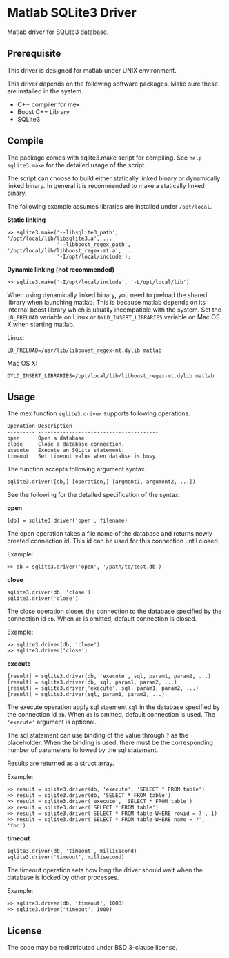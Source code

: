 Matlab SQLite3 Driver
=====================

Matlab driver for SQLite3 database.

Prerequisite
------------

This driver is designed for matlab under UNIX environment.

This driver depends on the following software packages. Make sure these are
installed in the system.

 * C++ compiler for mex
 * Boost C++ Library
 * SQLite3

Compile
-------

The package comes with sqlite3.make script for compiling. See
`help sqlite3.make` for the detailed usage of the script.

The script can choose to build either statically linked binary or dynamically
linked binary. In general it is recommended to make a statically linked binary.

The following example assumes libraries are installed under `/opt/local`.

__Static linking__

    >> sqlite3.make('--libsqlite3_path',     '/opt/local/lib/libsqlite3.a', ...
                    '--libboost_regex_path', '/opt/local/lib/libboost_regex-mt.a', ...
                    '-I/opt/local/include');

__Dynamic linking (not recommended)__

    >> sqlite3.make('-I/opt/local/include', '-L/opt/local/lib')

When using dynamically linked binary, you need to preload the shared library
when launching matlab. This is because matlab depends on its internal boost
library which is usually incompatible with the system. Set the `LD_PRELOAD`
variable on Linux or `DYLD_INSERT_LIBRARIES` variable on Mac OS X when starting
matlab.

Linux:

    LD_PRELOAD=/usr/lib/libboost_regex-mt.dylib matlab

Mac OS X:

    DYLD_INSERT_LIBRARIES=/opt/local/lib/libboost_regex-mt.dylib matlab

Usage
-----

The mex function `sqlite3.driver` supports following operations.

    Operation Description
    --------- ---------------------------------------
    open      Open a database.
    close     Close a database connection.
    execute   Execute an SQLite statement.
    timeout   Set timeout value when databse is busy.

The function accepts following argument syntax.

    sqlite3.driver([db,] [operation,] [argment1, argument2, ...])

See the following for the detailed specification of the syntax.

__open__

    [db] = sqlite3.driver('open', filename)

The open operation takes a file name of the database and returns newly created
connection id. This id can be used for this connection until closed.

Example:

    >> db = sqlite3.driver('open', '/path/to/test.db')


__close__

    sqlite3.driver(db, 'close')
    sqlite3.driver('close')

The close operation closes the connection to the database specified by the
connection id `db`. When `db` is omitted, default connection is closed.

Example:

    >> sqlite3.driver(db, 'close')
    >> sqlite3.driver('close')

__execute__

    [result] = sqlite3.driver(db, 'execute', sql, param1, param2, ...)
    [result] = sqlite3.driver(db, sql, param1, param2, ...)
    [result] = sqlite3.driver('execute', sql, param1, param2, ...)
    [result] = sqlite3.driver(sql, param1, param2, ...)

The execute operation apply sql staement `sql` in the database specified by
the connection id `db`. When `db` is omitted, default connection is used.
The `'execute'` argument is optional.

The sql statement can use binding of the value through `?` as the placeholder.
When the binding is used, there must be the corresponding number of parameters
followed by the sql statement.

Results are returned as a struct array.

Example:

    >> result = sqlite3.driver(db, 'execute', 'SELECT * FROM table')
    >> result = sqlite3.driver(db, 'SELECT * FROM table')
    >> result = sqlite3.driver('execute', 'SELECT * FROM table')
    >> result = sqlite3.driver('SELECT * FROM table')
    >> result = sqlite3.driver('SELECT * FROM table WHERE rowid = ?', 1)
    >> result = sqlite3.driver('SELECT * FROM table WHERE name = ?', 'foo')

__timeout__

    sqlite3.driver(db, 'timeout', millisecond)
    sqlite3.driver('timeout', millisecond)

The timeout operation sets how long the driver should wait when the database
is locked by other processes.

Example:

    >> sqlite3.driver(db, 'timeout', 1000)
    >> sqlite3.driver('timeout', 1000)

License
-------

The code may be redistributed under BSD 3-clause license.
